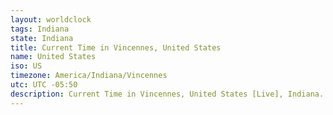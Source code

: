 ```yaml
---
layout: worldclock
tags: Indiana
state: Indiana
title: Current Time in Vincennes, United States
name: United States
iso: US
timezone: America/Indiana/Vincennes
utc: UTC -05:50
description: Current Time in Vincennes, United States [Live], Indiana. Live update now time in Vincennes, timezone America/Indiana/Vincennes, UTC -05:50, Country ISO code & Current Local Time.
---
```


